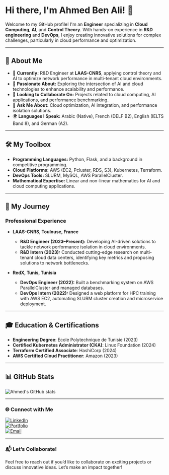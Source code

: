 # Hi there, I'm Ahmed Ben Ali! 👋

Welcome to my GitHub profile! I'm an **Engineer** specializing in **Cloud Computing**, **AI**, and **Control Theory**. With hands-on experience in **R&D engineering** and **DevOps**, I enjoy creating innovative solutions for complex challenges, particularly in cloud performance and optimization.

---

## 🌟 About Me
- 🔭 **Currently:** R&D Engineer at **LAAS-CNRS**, applying control theory and AI to optimize network performance in multi-tenant cloud environments.
- 🌱 **Passionate About:** Exploring the intersection of AI and cloud technologies to enhance scalability and performance.
- 👯 **Looking to Collaborate On:** Projects related to cloud computing, AI applications, and performance benchmarking.
- 💬 **Ask Me About:** Cloud optimization, AI integration, and performance isolation solutions.
- 🌍 **Languages I Speak:** Arabic (Native), French (DELF B2), English (IELTS Band 8), and German (A2).

---

## 🛠️ My Toolbox
- **Programming Languages:** Python, Flask, and a background in competitive programming.
- **Cloud Platforms:** AWS (EC2, Pcluster, RDS, S3), Kubernetes, Terraform.
- **DevOps Tools:** SLURM, MySQL, AWS ParallelCluster.
- **Mathematical Expertise:** Linear and non-linear mathematics for AI and cloud computing applications.

---

## 🚀 My Journey
### **Professional Experience**
- **LAAS-CNRS, Toulouse, France**  
  - **R&D Engineer (2023–Present):** Developing AI-driven solutions to tackle network performance isolation in cloud environments.  
  - **R&D Intern (2023):** Conducted cutting-edge research on multi-tenant cloud data centers, identifying key metrics and proposing solutions to network bottlenecks.

- **RedX, Tunis, Tunisia**  
  - **DevOps Engineer (2022):** Built a benchmarking system on AWS ParallelCluster and managed databases.  
  - **DevOps Intern (2022):** Designed a web platform for HPC training with AWS EC2, automating SLURM cluster creation and microservice deployment.

---

## 🎓 Education & Certifications
- **Engineering Degree**: Ecole Polytechnique de Tunisie (2023)  
- **Certified Kubernetes Administrator (CKA)**: Linux Foundation (2024)  
- **Terraform Certified Associate**: HashiCorp (2024)  
- **AWS Certified Cloud Practitioner**: Amazon (2023)  

---

## 📊 GitHub Stats
![Ahmed's GitHub stats](https://github-readme-stats.vercel.app/api?username=ahmedbenali&show_icons=true&theme=radical)

---

### 🌐 Connect with Me

[![LinkedIn](https://img.shields.io/badge/-LinkedIn-blue?style=flat-square&logo=linkedin&logoColor=white)](https://www.linkedin.com/in/your-linkedin-profile)  
[![Portfolio](https://img.shields.io/badge/-Portfolio-black?style=flat-square&logo=internet-explorer&logoColor=white)](https://your-portfolio-link.com)  
[![Email](https://img.shields.io/badge/-Email-red?style=flat-square&logo=gmail&logoColor=white)](mailto:your-email@example.com)

---

### 📬 Let’s Collaborate!
Feel free to reach out if you’d like to collaborate on exciting projects or discuss innovative ideas. Let’s make an impact together!

